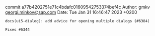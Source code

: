 commit a77b4202751e71c4bdafc01609542753374bef4c
Author: gmkv <georgi.minkov@sap.com>
Date:   Tue Jan 31 16:46:47 2023 +0200

    docs(ui5-dialog): add advice for opening multiple dialogs (#6384)
    
    Fixes #6344
